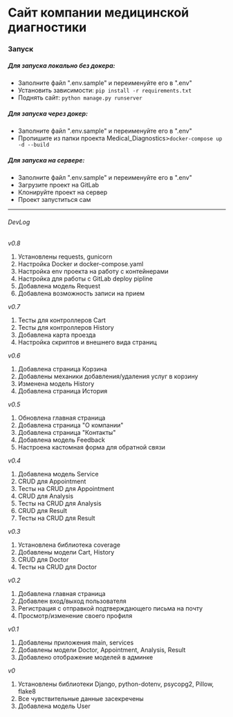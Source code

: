 # Сайт компании медицинской диагностики

### Запуск
##### Для запуска локально без докера:
* Заполните файл ".env.sample" и переименуйте его в ".env"
* Установить зависимости: `pip install -r requirements.txt`
* Поднять сайт: `python manage.py runserver`

##### Для запуска через докер:
* Заполните файл ".env.sample" и переименуйте его в ".env"
* Пропишите из папки проекта Medical_Diagnostics>`docker-compose up -d --build`

##### Для запуска на сервере:
* Заполните файл ".env.sample" и переименуйте его в ".env"
* Загрузите проект на GitLab
* Клонируйте проект на сервер
* Проект запуститься сам

<hr>

###### DevLog

_v0.8_
1. Установлены requests, gunicorn
2. Настройка Docker и docker-compose.yaml
3. Настройка env проекта на работу с контейнерами
4. Настройка для работы с GitLab deploy pipline
5. Добавлена модель Request
6. Добавлена возможность записи на прием

_v0.7_
1. Тесты для контроллеров Cart
2. Тесты для контроллеров History
3. Добавлена карта проезда
4. Настройка скриптов и внешнего вида страниц

_v0.6_
1. Добавлена страница Корзина
2. Добавлены механики добавления/удаления услуг в корзину
3. Изменена модель History
4. Добавлена страница История

_v0.5_
1. Обновлена главная страница
2. Добавлена страница "О компании"
3. Добавлена страница "Контакты"
4. Добавлена модель Feedback
5. Настроена кастомная форма для обратной связи

_v0.4_
1. Добавлена модель Service
2. CRUD для Appointment
3. Тесты на CRUD для Appointment
4. CRUD для Analysis
5. Тесты на CRUD для Analysis
6. CRUD для Result
7. Тесты на CRUD для Result

_v0.3_
1. Установлена библиотека coverage
2. Добавлены модели Cart, History
3. CRUD для Doctor
4. Тесты на CRUD для Doctor

_v0.2_
1. Добавлена главная страница
2. Добавлен вход/выход пользователя
3. Регистрация с отправкой подтверждающего письма на почту
4. Просмотр/изменение своего профиля

_v0.1_
1. Добавлены приложения main, services
2. Добавлены модели Doctor, Appointment, Analysis, Result
3. Добавлено отображение моделей в админке

_v0_
1. Установлены библиотеки Django, python-dotenv, psycopg2, Pillow, flake8
2. Все чувствительные данные засекречены
3. Добавлена модель User
